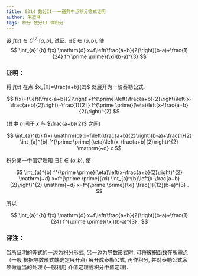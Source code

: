 ```yaml
---
title: 0314 数分II——一道典中点积分等式证明
author: 朱堃琳
tags: 积分 数分II 微积分
---
```




设 $f(x) \in C^{(2)}[a, b]$, 
试证: $\exists \xi \in(a, b)$, 使
$$
\int_{a}^{b} f(x) \mathrm{d} x=f\left(\frac{a+b}{2}\right)(b-a)+\frac{1}{24} f^{\prime \prime}(\xi)(b-a)^{3}
$$
<!--more-->

### 证明：

将 $f(x)$ 在点 $x_{0}=\frac{a+b}{2}$ 处展开为一阶泰勒公式.

$$
f(x)=f\left(\frac{a+b}{2}\right)+f^{\prime}\left(\frac{a+b}{2}\right)\left(x-\frac{a+b}{2}\right)+\frac{1}{2 !} f^{\prime \prime}(\eta)\left(x-\frac{a+b}{2}\right)^{2}
$$ 

(其中 $\eta$ 间于 $x$ 与 $\frac{a+b}{2}$ 之间)



$$
\int_{a}^{b} f(x) \mathrm{d} x=f\left(\frac{a+b}{2}\right)(b-a)+\frac{1}{2} \int_{a}^{b} f^{\prime \prime}(\eta)\left(x-\frac{a+b}{2}\right)^{2} \mathrm{~d} x
$$

积分第一中值定理知 $\exists \xi \in(a, b)$, 使

$$
\int_{a}^{b} f^{\prime \prime}(\eta)\left(x-\frac{a+b}{2}\right)^{2} \mathrm{~d} x=f^{\prime \prime}(\xi) \int_{a}^{b}\left(x-\frac{a+b}{2}\right)^{2} \mathrm{~d} x=f^{\prime \prime}(\xi) \frac{1}{12}(b-a)^{3} .
$$

所以

$$
\int_{a}^{b} f(x) \mathrm{d} x=f\left(\frac{a+b}{2}\right)(b-a)+\frac{1}{24} f^{\prime \prime}(\xi)(b-a)^{3} .
$$

### 评注：

当所证明的等式的一边为积分形式, 另一边为导数形式时, 可将被积函数在所需点（一般 根据导数形式端确定展开点) 展开成泰勒公式, 再作积分, 并对泰勒公式余项做适当的处理 (一般利用 介值定理或积分中值定理).



